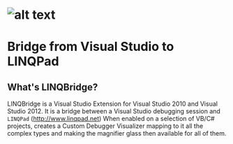 ![alt text][logo]
==========

Bridge from Visual Studio to LINQPad
==============================================

What's LINQBridge?
-----------------

LINQBridge is a Visual Studio Extension for Visual Studio 2010 and Visual Studio 2012.
It is a bridge between a Visual Studio debugging session and `LINQPad` (http://www.linqpad.net)
When enabled on a selection of VB/C# projects, creates a Custom Debugger Visualizer 
mapping to it all the complex types and making the magnifier glass then 
available for all of them. 



[logo]: https://raw.github.com/nbasakuragi/LINQBridge/master/VSExtension/Resources/LINQBridgeLogo.png "LINQBridge"

